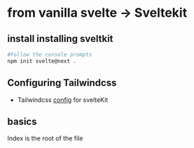 # from vanilla svelte -> Sveltekit

## install installing sveltkit
```bash
#Follow the console prompts
npm init svelte@next .
```

## Configuring Tailwindcss
-  Tailwindcss [config](https://tailwindcss.com/docs/guides/sveltekit) for svelteKit

## basics

Index is the root of the file


